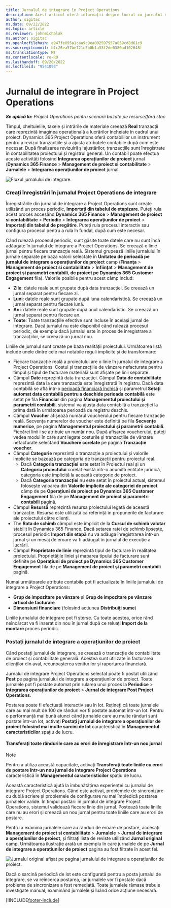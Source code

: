 ```yaml
---
title: Jurnalul de integrare în Project Operations
description: Acest articol oferă informații despre lucrul cu jurnalul de integrare în Operațiuni de proiect.
author: sigitac
ms.date: 09/22/2022
ms.topic: article
ms.reviewer: johnmichalak
ms.author: sigitac
ms.openlocfilehash: e947fe895a1caa9c9ea092597957a859cd8d61c9
ms.sourcegitcommit: b1c26ea57be721c5b0b1a33f2de0380ad102648f
ms.translationtype: MT
ms.contentlocale: ro-RO
ms.lasthandoff: 09/20/2022
ms.locfileid: "9541093"
---
```

# <a name="integration-journal-in-project-operations"></a>Jurnalul de integrare în Project Operations

_**Se aplică la:** Project Operations pentru scenarii bazate pe resurse/fără stoc_

Timpul, cheltuielile, taxele și intrările de materiale creează **Real** tranzacții care reprezintă imaginea operațională a lucrărilor încheiate în cadrul unui proiect. Dynamics 365 Project Operations oferă contabililor un instrument pentru a revizui tranzacțiile și a ajusta atributele contabile după cum este necesar. După finalizarea revizuirii și ajustărilor, tranzacțiile sunt înregistrate în contabilitatea proiectului și registrul general. Un contabil poate efectua aceste activități folosind **Integrarea operațiunilor de proiect** jurnal (**Dynamics 365 Finance** > **Management de proiect si contabilitate** > **Jurnalele** > **Integrarea operațiunilor de proiect** jurnal.

![Fluxul jurnalului de integrare.](./media/IntegrationJournal.png)

### <a name="create-records-in-the-project-operations-integration-journal"></a>Creați înregistrări în jurnalul Project Operations de integrare

Înregistrările din jurnalul de integrare a Project Operations sunt create utilizând un proces periodic, **Importați din tabelul de etapizare**. Puteți rula acest proces accesând **Dynamics 365 Finance** > **Management de proiect si contabilitate** > **Periodic** > **Integrarea operațiunilor de proiect** > **Importați din tabelul de pregătire**. Puteți rula procesul interactiv sau configura procesul pentru a rula în fundal, după cum este necesar.

Când rulează procesul periodic, sunt găsite toate datele care nu sunt încă adăugate în jurnalul de integrare a Project Operations. Se creează o linie jurnal pentru fiecare tranzacție reală.
Sistemul grupează liniile jurnalului în jurnale separate pe baza valorii selectate în **Unitatea de perioadă pe jurnalul de integrare a operațiunilor de proiect** camp (**Finanţa** > **Management de proiect si contabilitate** > **Înființat** > **Management de proiect și parametri contabili**, **de proiect pe Dynamics 365 Customer Engagement** fila). Valorile posibile pentru acest câmp includ:

  - **Zile**: datele reale sunt grupate după data tranzacției. Se creează un jurnal separat pentru fiecare zi.
  - **Luni**: datele reale sunt grupate după luna calendaristică. Se creează un jurnal separat pentru fiecare lună.
  - **Ani**: datele reale sunt grupate după anul calendaristic. Se creează un jurnal separat pentru fiecare an.
  - **Toate**: Toate tranzacțiile efective sunt incluse în același jurnal de integrare. Dacă jurnalul nu este disponibil când rulează procesul periodic, de exemplu dacă jurnalul este în proces de înregistrare a tranzacțiilor, se creează un jurnal nou.

Liniile de jurnalul sunt create pe baza realității proiectului. Următoarea listă include unele dintre cele mai notabile reguli implicite și de transformare:

  - Fiecare tranzacție reală a proiectului are o linie în jurnalul de integrare a Project Operations. Costul și tranzacțiile de vânzare nefacturate pentru timpul și tipul de facturare materială sunt afișate pe linii separate.
  - Câmpul **Date** reprezintă data tranzacției. Câmpul **Data de contabilitate** reprezintă data la care tranzacția este înregistrată în registru. Dacă data contabilă se află într-o [perioadă financiară închisă](/dynamics365/finance/general-ledger/close-general-ledger-at-period-end) și parametrul **Setați automat data contabilă pentru a deschide perioada contabilă** este setat pe fila **Financiar** din pagina **Managementul proiectului și parametrii contabili**, sistemul va ajusta data contabilă a tranzacției la prima dată în următoarea perioadă de registru deschis.
  - Câmpul **Voucher** afișează numărul voucherului pentru fiecare tranzacție reală. Secvența numerelor de voucher este definită pe fila **Secvențe numerice**, pe pagina **Managementul proiectului și parametrii contabili**. Fiecărei linii i se atribuie un număr nou. După afișarea voucherului, puteți vedea modul în care sunt legate costurile și tranzacțiile de vânzare nefacturate selectând **Vouchere corelate** pe pagina **Tranzacție voucher**.
  - Câmpul **Categorie** reprezintă o tranzacție a proiectului și valorile implicite se bazează pe categoria de tranzacții pentru proiectul real.
    - Dacă **Categoria tranzacției** este setat în Proiectul real și un **Categoria proiectului** corelat există într-o anumită entitate juridică, categoria este implicită la această categorie de proiect.
    - Dacă **Categoria tranzacției** nu este setat în proiectul actual, sistemul folosește valoarea din **Valorile implicite ale categoriei de proiect** câmp de pe **Operațiuni de proiect pe Dynamics 365 Customer Engagement** fila de pe **Management de proiect și parametri contabili** pagină.
  - Câmpul **Resursă** reprezintă resursa proiectului legată de această tranzacție. Resursa este utilizată ca referință în propunerile de facturare ale proiectului către clienți.
  - The **Rata de schimb** câmpul este implicit de la **Cursul de schimb valutar** stabilit în Dynamics 365 Finance. Dacă setarea ratei de schimb lipsește, procesul periodic **Import din etapă** nu va adăuga înregistrarea într-un jurnal și un mesaj de eroare va fi adăugat în jurnalul de execuție a lucrării.
  - Câmpul **Proprietate de linie** reprezintă tipul de facturare în realitatea proiectului. Proprietățile liniei și maparea tipului de facturare sunt definite pe **Operațiuni de proiect pe Dynamics 365 Customer Engagement** fila de pe **Management de proiect și parametri contabili** pagină.

Numai următoarele atribute contabile pot fi actualizate în liniile jurnalului de integrare a Project Operations:

- **Grup de impozitare pe vânzare** și **Grup de impozitare pe vânzare articol de facturare**
- **Dimensiuni financiare** (folosind acțiunea **Distribuiți sume**)

Liniile jurnalului de integrare pot fi șterse. Cu toate acestea, orice rând neîncărcat va fi inserat din nou în jurnal după ce reluați **Import de la montare** proces periodic.

### <a name="post-the-project-operations-integration-journal"></a>Postați jurnalul de integrare a operațiunilor de proiect

Când postați jurnalul de integrare, se creează o tranzacție de contabilitate de proiect și contabilitate generală. Acestea sunt utilizate în facturarea clienților din aval, recunoașterea veniturilor și raportarea financiară.

Jurnalul de integrare Project Operations selectat poate fi postat utilizând **Post** pe pagina jurnalului de integrare a operațiunilor de proiect. Toate jurnalele pot fi postate automat prin rularea unui proces la **Periodice** > **Integrarea operațiunilor de proiect** > **Jurnal de integrare Post Project Operations**.

Postarea poate fi efectuată interactiv sau în lot. Rețineți că toate jurnalele care au mai mult de 100 de rânduri vor fi postate automat într-un lot. Pentru o performanță mai bună atunci când jurnalele care au multe rânduri sunt postate într-un lot, activați **Postați jurnalul de integrare a operațiunilor de proiect folosind mai multe sarcini de lot** caracteristică în **Managementul caracteristicilor** spațiu de lucru. 

#### <a name="transfer-all-lines-that-have-posting-errors-to-a-new-journal"></a>Transferați toate rândurile care au erori de înregistrare într-un nou jurnal

> [!NOTE]
> Pentru a utiliza această capacitate, activați **Transferați toate liniile cu erori de postare într-un nou jurnal de integrare Project Operations** caracteristică în **Managementul caracteristicilor** spațiu de lucru.

Această caracteristică ajută la îmbunătățirea experienței cu jurnalul de integrare Project Operations. Când este activat, problemele de sincronizare cu dublă scriere și problemele de configurare nu mai împiedică postarea jurnalelor valide. În timpul postării în jurnalul de integrare Project Operations, sistemul validează fiecare linie din jurnal. Postează toate liniile care nu au erori și creează un nou jurnal pentru toate liniile care au erori de postare.

Pentru a examina jurnalele care au rânduri de eroare de postare, accesați **Management de proiect si contabilitate** \> **Jurnalele** \> **Jurnal de integrare a operațiunilor de proiect**, și filtrați lista de reviste utilizând **Jurnal original** camp. Următoarea ilustrație arată un exemplu în care jurnalele de pe **Jurnal de integrare a operațiunilor de proiect** pagina au fost filtrate în acest fel.

![Jurnalul original afișat pe pagina jurnalului de integrare a operațiunilor de proiect.](./media/transferLines-originalJournal.png)

Dacă o sarcină periodică de lot este configurată pentru a posta jurnalul de integrare, se va reîncerca postarea, iar jurnalele vor fi postate dacă problema de sincronizare a fost remediată. Toate jurnalele rămase trebuie investigate manual, examinând jurnalele și luând orice acțiune necesară.

[!INCLUDE[footer-include](../includes/footer-banner.md)]
